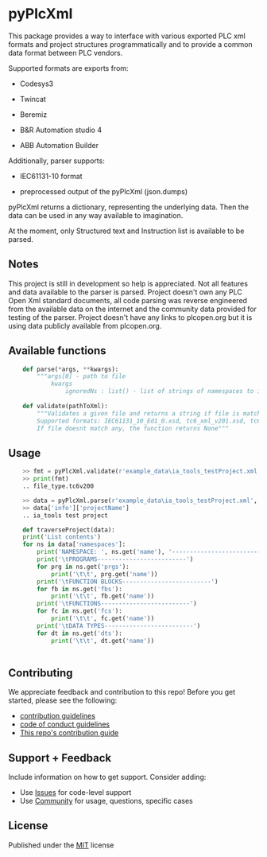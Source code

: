 # pyPlcXml  

This package provides a way to interface with various exported PLC xml formats and project structures programmatically and to provide a common data format between PLC vendors.  

Supported formats are exports from:

- Codesys3

- Twincat

- Beremiz

- B&R Automation studio 4

- ABB Automation Builder

Additionally, parser supports:

- IEC61131-10 format

- preprocessed output of the pyPlcXml (json.dumps)

pyPlcXml returns a dictionary, representing the underlying data. Then the data can be used in any way available to imagination.

At the moment, only Structured text and Instruction list is available to be parsed.

## Notes

This project is still in development so help is appreciated. Not all features and data available to the parser is parsed.
Project doesn't own any PLC Open Xml standard documents, all code parsing was reverse engineered from the available data on the internet and the community data provided for testing of the parser.
Project doesn't have any links to plcopen.org but it is using data publicly available from plcopen.org.

## Available functions

``` python
    def parse(*args, **kwargs):
        """args[0] - path to file
            kwargs
                ignoredNs : list() - list of strings of namespaces to ignore"""
    
    def validate(pathToXml):
        """Validates a given file and returns a string if file is matching one of the supported formats.
        Supported formats: IEC61131_10_Ed1_0.xsd, tc6_xml_v201.xsd, tc6_xml_v200.xsd, .json preparsed data, .apj - B&R automation studio project
        If file doesnt match any, the function returns None"""
```

## Usage

```python
    >> fmt = pyPlcXml.validate(r'example_data\ia_tools_testProject.xml')
    >> print(fmt)
    .. file_type.tc6v200

    >> data = pyPlcXml.parse(r'example_data\ia_tools_testProject.xml', ignoredNs = ())
    >> data['info']['projectName']
    .. ia_tools test project

    def traverseProject(data):
    print('List contents')
    for ns in data['namespaces']:
        print('NAMESPACE: ', ns.get('name'), '-------------------------')
        print('\tPROGRAMS-------------------------')
        for prg in ns.get('prgs'):
            print('\t\t', prg.get('name'))
        print('\tFUNCTION BLOCKS-------------------------')
        for fb in ns.get('fbs'):
            print('\t\t', fb.get('name'))
        print('\tFUNCTIONS-------------------------')
        for fc in ns.get('fcs'):
            print('\t\t', fc.get('name'))
        print('\tDATA TYPES-------------------------')
        for dt in ns.get('dts'):
            print('\t\t', dt.get('name'))
            
```

## Contributing

We appreciate feedback and contribution to this repo! Before you get started, please see the following:

- [contribution guidelines](CONTRIBUTING.md)
- [code of conduct guidelines](CODE-OF-CONDUCT.md)
- [This repo's contribution guide](CONTRIBUTING.md)

## Support + Feedback

Include information on how to get support. Consider adding:

- Use [Issues](issues) for code-level support
- Use [Community]() for usage, questions, specific cases

## License

Published under the [MIT](LICENSE) license
